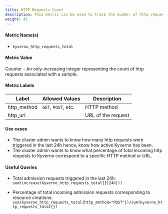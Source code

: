 ```yaml
---
title: HTTP Requests Count
description: This metric can be used to track the number of http requests which were triggered as a part of Kyverno.
weight: 45
---
```


#### Metric Name(s)

* `kyverno_http_requests_total`

#### Metric Value

Counter - An only-increasing integer representing the count of http requests associated with a sample.

#### Metric Labels

| Label | Allowed Values | Description |
| --- | --- | --- |
| http\_method | `GET`, `POST`, etc. | HTTP method |
| http\_url | | URL of the request |

#### Use cases

* The cluster admin wants to know how many http requests were triggered in the last 24h hence, know how active Kyverno has been.
* The cluster admin wants to know what percentage of total incoming http requests to Kyverno correspond to a specific HTTP method or URL.

#### Useful Queries

* Total admission requests triggered in the last 24h:<br> 
`sum(increase(kyverno_http_requests_total{}[24h]))`

* Percentage of total incoming admission requests corresponding to resource creations:<br>
`sum(kyverno_http_requests_total{http_method="POST"})/sum(kyverno_http_requests_total{})`
